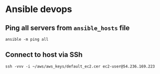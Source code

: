# Ansible devops

## Ping all servers from `ansible_hosts` file

```text
ansible -m ping all
```

## Connect to host via SSh

```text
ssh -vvv -i ~/aws/aws_keys/default_ec2.cer ec2-user@54.236.169.223
```
